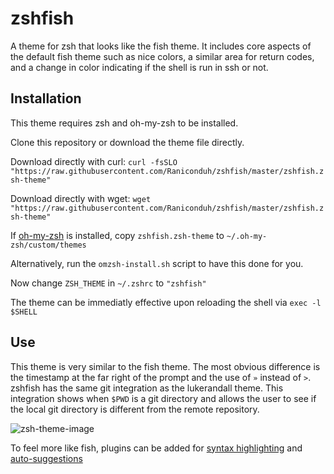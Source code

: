 # zshfish
A theme for zsh that looks like the fish theme. It includes core aspects of the default fish theme such as nice colors, a similar area for return codes, and a change in color indicating if the shell is run in ssh or not.

## Installation
This theme requires zsh and oh-my-zsh to be installed.

Clone this repository or download the theme file directly.

Download directly with curl: `curl -fsSLO "https://raw.githubusercontent.com/Raniconduh/zshfish/master/zshfish.zsh-theme"`

Download directly with wget: `wget "https://raw.githubusercontent.com/Raniconduh/zshfish/master/zshfish.zsh-theme"`

If [oh-my-zsh](https://github.com/ohmyzsh/ohmyzsh) is installed, copy `zshfish.zsh-theme` to `~/.oh-my-zsh/custom/themes` 

Alternatively, run the `omzsh-install.sh` script to have this done for you.

Now change `ZSH_THEME` in `~/.zshrc` to `"zshfish"`

The theme can be immediatly effective upon reloading the shell via `exec -l $SHELL`

## Use
This theme is very similar to the fish theme. The most obvious difference is the timestamp at the far right of the prompt and the use of `»` instead of `>`. zshfish has the same git integration as the lukerandall theme. This integration shows when `$PWD` is a git directory and allows the user to see if the local git directory is different from the remote repository.

![zsh-theme-image](https://user-images.githubusercontent.com/63197781/113803645-9b975300-9722-11eb-9bc5-8c0e42309231.png)

To feel more like fish, plugins can be added for [syntax highlighting](https://github.com/zsh-users/zsh-syntax-highlighting) and [auto-suggestions](https://github.com/zsh-users/zsh-autosuggestions)


